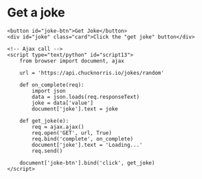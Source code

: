 <html lang="en">
<head>
    <meta charset="UTF-8">
    <meta name="viewport" content="width=device-width, initial-scale=1.0">
    <title>Brython Examples</title>
 <!-- Ajax call -->
  <script src="https://cdnjs.cloudflare.com/ajax/libs/brython/3.8.8/brython.js" integrity="sha256-rA89wPrTJJQFWJaZveKW8jpdmC3t5F9rRkPyBjz8G04=" crossorigin="anonymous"></script> 

 <script src="https://cdnjs.cloudflare.com/ajax/libs/brython/3.8.8/brython_stdlib.js" integrity="sha256-Gnrw9tIjrsXcZSCh/wos5Jrpn0bNVNFJuNJI9d71TDs=" crossorigin="anonymous"></script> 
 <!-- Ajax call -->
</head>
<body onload="brython()">
    <h1>Get a joke</h1>

    <button id="joke-btn">Get Joke</button>
    <div id="joke" class="card">Click the "get joke" button</div>

    <!-- Ajax call -->
    <script type="text/python" id="script13">
        from browser import document, ajax

        url = 'https://api.chucknorris.io/jokes/random'

        def on_complete(req):
            import json
            data = json.loads(req.responseText)
            joke = data['value']
            document['joke'].text = joke

        def get_joke(e):
            req = ajax.ajax()
            req.open('GET', url, True)
            req.bind('complete', on_complete)
            document['joke'].text = 'Loading...'
            req.send()

        document['joke-btn'].bind('click', get_joke)
    </script>

</body>

